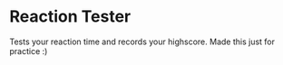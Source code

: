 # Reaction Tester 
Tests your reaction time and records your highscore. Made this just for practice :)
